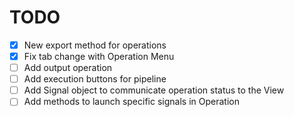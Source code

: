 # TODO
- [x] New export method for operations
- [x] Fix tab change with Operation Menu
- [ ] Add output operation
- [ ] Add execution buttons for pipeline
- [ ] Add Signal object to communicate operation status to the View
- [ ] Add methods to launch specific signals in Operation